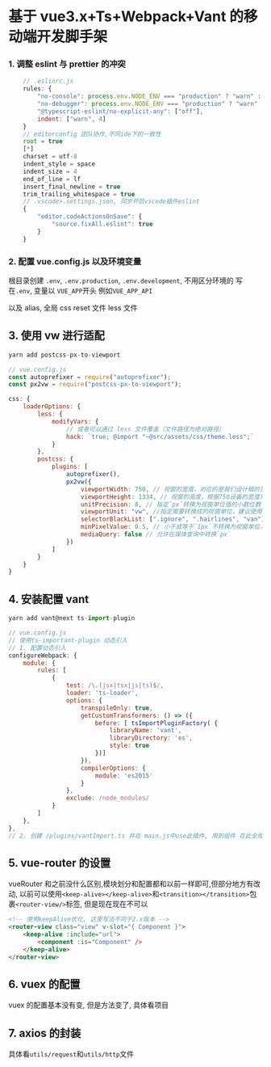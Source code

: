 # 基于 vue3.x+Ts+Webpack+Vant 的移动端开发脚手架

### 1. 调整 eslint 与 prettier 的冲突

```JavaScript
    // .eslinrc.js
    rules: {
        "no-console": process.env.NODE_ENV === "production" ? "warn" : "off",
        "no-debugger": process.env.NODE_ENV === "production" ? "warn" : "off",
        "@typescript-eslint/no-explicit-any": ["off"],
        indent: ["warn", 4]
    }
    // editorconfig 团队协作,不同ide下的一致性
    root = true
    [*]
    charset = utf-8
    indent_style = space
    indent_size = 4
    end_of_line = lf
    insert_final_newline = true
    trim_trailing_whitespace = true
    // .vscode>.settings.json, 同步开启vscode插件eslint
    {
        "editor.codeActionsOnSave": {
            "source.fixAll.eslint": true
        }
    }
```

### 2. 配置 vue.config.js 以及环境变量

根目录创建 `.env`, `.env.production`, `.env.development`, 不用区分环境的 写在`.env`, 变量以 `VUE_APP`开头 例如`VUE_APP_API`

以及 alias, 全局 css reset 文件 less 文件

## 3. 使用 vw 进行适配

```javascript
yarn add postcss-px-to-viewport

// vue.config.js
const autoprefixer = require("autoprefixer");
const px2vw = require("postcss-px-to-viewport");

css: {
    loaderOptions: {
        less: {
            modifyVars: {
                // 或者可以通过 less 文件覆盖（文件路径为绝对路径）
                hack: `true; @import "~@src/assets/css/theme.less";`
            }
        },
        postcss: {
            plugins: [
                autoprefixer(),
                px2vw({
                    viewportWidth: 750, // 视窗的宽度，对应的是我们设计稿的宽度，一般是750
                    viewportHeight: 1334, // 视窗的高度，根据750设备的宽度来指定，一般指定1334，也可以不配置
                    unitPrecision: 8, // 指定`px`转换为视窗单位值的小数位数
                    viewportUnit: "vw", //指定需要转换成的视窗单位，建议使用vw
                    selectorBlackList: [".ignore", ".hairlines", "van"], // 指定不转换为视窗单位的类，可以自定义，可以无限添加,建议定义一至两个通用的类名
                    minPixelValue: 0.5, // 小于或等于`1px`不转换为视窗单位，你也可以设置为你想要的值
                    mediaQuery: false // 允许在媒体查询中转换`px`
                })
            ]
        }
    }
}
```

## 4. 安装配置 vant

```javascript
yarn add vant@next ts-import-plugin

// vue.config.js
// 使用ts-important-plugin 动态引入
// 1. 配置动态引入
configureWebpack: {
    module: {
        rules: [
            {
                test: /\.(jsx|tsx|js|ts)$/,
                loader: 'ts-loader',
                options: {
                    transpileOnly: true,
                    getCustomTransformers: () => ({
                        before: [ tsImportPluginFactory( {
                            libraryName: 'vant',
                            libraryDirectory: 'es',
                            style: true
                        })]
                    }),
                    compilerOptions: {
                        module: 'es2015'
                    }
                },
                exclude: /node_modules/
            }
        ]
    },
},
// 2. 创建 /plugins/vantImport.ts 并在 main.js中use此插件, 用到组件 在此全局引入一次即可
```

## 5. vue-router 的设置

vueRouter 和之前没什么区别,模块划分和配置都和以前一样即可,但部分地方有改动, 以前可以使用`<keep-alive></keep-alive>`和`<transition></transition>`包裹`<router-view/>`标签, 但是现在现在不可以

```html
<!-- 使用keepAlive优化, 这里写法不同于2.x版本 -->
<router-view class="view" v-slot="{ Component }">
    <keep-alive :include="url">
        <component :is="Component" />
    </keep-alive>
</router-view>
```

## 6. vuex 的配置

vuex 的配置基本没有变, 但是方法变了, 具体看项目

## 7. axios 的封装

具体看`utils/request`和`utils/http`文件
